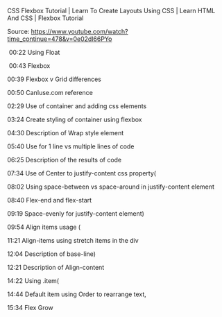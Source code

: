 CSS Flexbox Tutorial | Learn To Create Layouts Using CSS | Learn HTML And CSS | Flexbox Tutorial

Source: https://www.youtube.com/watch?time_continue=478&v=0e02dl66PYo  

 00:22 Using Float

 00:43 Flexbox

00:39 Flexbox v Grid differences  

00:50 CanIuse.com reference  

02:29 Use of container and adding css elements  

03:24 Create styling of container using flexbox  

04:30 Description of Wrap style element  

05:40 Use for 1 line vs multiple lines of code  

06:25 Description of the results of code  

07:34 Use of Center to justify-content css property(  

08:02 Using space-between vs space-around in justify-content element  

08:40 Flex-end and flex-start  

09:19 Space-evenly for justify-content element)  

09:54 Align items usage (

11:21 Align-items using stretch items in the div  

12:04 Description of base-line)  

12:21 Description of Align-content 

14:22 Using .item(  

14:44 Default item using Order to rearrange text,   

15:34 Flex Grow